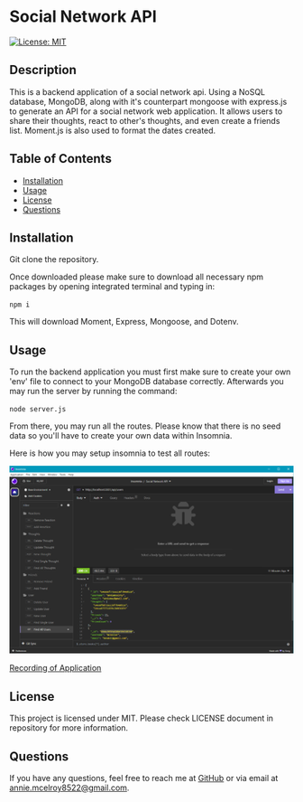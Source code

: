 # Social Network API
[![License: MIT](https://img.shields.io/badge/License-MIT-blue.svg)](https://opensource.org/licenses/MIT)

## Description

This is a backend application of a social network api. Using a NoSQL database, MongoDB, along with it's counterpart mongoose with express.js to generate an API for a social network web application. It allows users to share their thoughts, react to other's thoughts, and even create a friends list. Moment.js is also used to format the dates created.

## Table of Contents
  - [Installation](#installation)
  - [Usage](#usage)
  - [License](#license)
  - [Questions](#questions)

## Installation

Git clone the repository.

Once downloaded please make sure to download all necessary npm packages by opening integrated terminal and typing in:

`npm i`

This will download Moment, Express, Mongoose, and Dotenv.

## Usage

To run the backend application you must first make sure to create your own 'env' file to connect to your MongoDB database correctly. Afterwards you may run the server by running the command:

`node server.js`

From there, you may run all the routes. Please know that there is no seed data so you'll have to create your own data within Insomnia.

Here is how you may setup insomnia to test all routes:

![Screenshot of insomnia routes](./images/social-network-api.png)

[Recording of Application](https://drive.google.com/file/d/1piJKUNe8JpRqTLu0RHcKlKuIAxQEBI2S/view)

## License

This project is licensed under MIT. Please check LICENSE document in repository for more information.

## Questions

If you have any questions, feel free to reach me at [GitHub](https://github.com/Annie-McElroy) or via email at [annie.mcelroy8522@gmail.com](annie.mcelroy8522@gmail.com).

